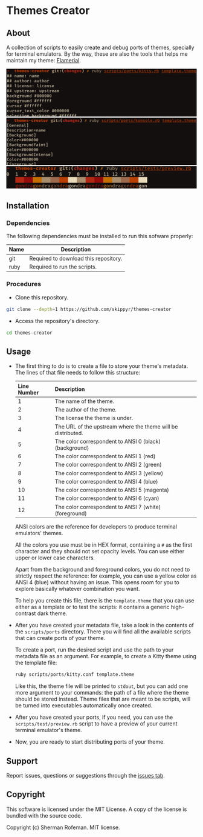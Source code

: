 # Themes Creator

## About

A collection of scripts to easily create and debug ports of themes, specially
for terminal emulators. By the way, these are also the tools that helps me
maintain my theme: [Flamerial](https://github.com/skippyr/flamerial).

![](images/preview-kitty.png)
![](images/preview-konsole.png)
![](images/preview.png)

## Installation

### Dependencies

The following dependencies must be installed to run this sofware properly:

| Name | Description |
| - | - |
| git | Required to download this repository. |
| ruby | Required to run the scripts. |

### Procedures

- Clone this repository.

```bash
git clone --depth=1 https://github.com/skippyr/themes-creator
```

- Access the repository's directory.

```bash
cd themes-creator
```

## Usage

- The first thing to do is to create a file to store your theme's metadata.
  The lines of that file needs to follow this structure:

  | Line Number | Description |
  | - | - |
  | 1 | The name of the theme. |
  | 2 | The author of the theme. |
  | 3 | The license the theme is under. |
  | 4 | The URL of the upstream where the theme will be distributed. |
  | 5 | The color correspondent to ANSI 0 (black) (background)
  | 6 | The color correspondent to ANSI 1 (red)
  | 7 | The color correspondent to ANSI 2 (green)
  | 8 | The color correspondent to ANSI 3 (yellow)
  | 9 | The color correspondent to ANSI 4 (blue)
  | 10 | The color correspondent to ANSI 5 (magenta)
  | 11 | The color correspondent to ANSI 6 (cyan)
  | 12 | The color correspondent to ANSI 7 (white) (foreground)

  ANSI colors are the reference for developers to produce terminal emulators'
  themes.

  All the colors you use must be in HEX format, containing a `#` as the first
  character and they should not set opacity levels. You can use either upper or
  lower case characters.

  Apart from the background and foreground colors, you do not need to strictly
  respect the reference: for example, you can use a yellow color as ANSI 4
  (blue) without having an issue. This opens room for you to explore basically
  whatever combination you want.

  To help you create this file, there is the `template.theme` that you can
  use either as a template or to test the scripts: it contains a generic
  high-contrast dark theme.

- After you have created your metadata file, take a look in the contents of the
  `scripts/ports` directory. There you will find all the available scripts
  that can create ports of your theme.

  To create a port, run the desired script and use the path to your metadata
  file as an argument. For example, to create a Kitty theme using the template
  file:

  ```bash
  ruby scripts/ports/kitty.conf template.theme
  ```

  Like this, the theme file will be printed to `stdout`, but you can add one
  more argument to your commands: the path of a file where the theme should
  be stored instead. Theme files that are meant to be scripts, will
  be turned into executables automatically once created.

- After you have created your ports, if you need, you can use the
  `scripts/test/preview.rb` script to have a preview of your current terminal
  emulator's theme.

- Now, you are ready to start distributing ports of your theme.

## Support

Report issues, questions or suggestions through the [issues tab](https://github.com/skippyr/themes-creator/issues).

## Copyright

This software is licensed under the MIT License. A copy of the license is
bundled with the source code.

Copyright (c) Sherman Rofeman. MIT license.

